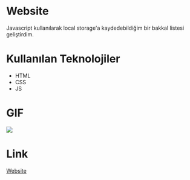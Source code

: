 # Website

Javascript kullanılarak local storage'a kaydedebildiğim bir bakkal listesi geliştirdim.

# Kullanılan Teknolojiler

- HTML
- CSS
- JS

# GIF

![](Crud-App-GIF.gif)

# Link

[Website](https://6660204acab856d78a5f5638--glittery-yeot-9e4216.netlify.app/)
